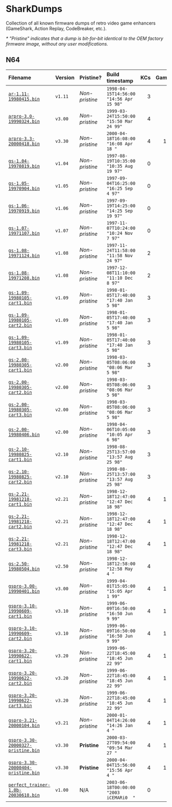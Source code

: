 # SharkDumps

Collection of all known firmware dumps of retro video game enhancers (GameShark, Action Replay, CodeBreaker, etc.).

_\* "Pristine" indicates that a dump is bit-for-bit identical to the OEM factory firmware image, without any user modifications._

## N64

| Filename                                | Version | Pristine?      | Build timestamp                                | KCs | Games | Cheats | Dumped by      |
|:--------------------------------------- |:------- |:-------------- |:---------------------------------------------- | ---:| -----:| ------:|:-------------- |
| [`ar-1.11-19980415.bin`][]              | `v1.11` | _Non-pristine_ | `1998-04-15T14:56:00` <br> `"14:56 Apr 15 98"` | 3   |    26 |    258 | @rweick        |
| [`arpro-3.0-19990324.bin`][]            | `v3.00` | _Non-pristine_ | `1999-03-24T15:50:00` <br> `"15:50 Mar 24 99"` | 4   |    49 |    506 | @rweick        |
| [`arpro-3.3-20000418.bin`][]            | `v3.30` | _Non-pristine_ | `2000-04-18T16:08:00` <br> `"16:08 Apr 18 "`   | 4   |   181 |   2043 | @rweick        |
| [`gs-1.04-19970819.bin`][]              | `v1.04` | _Non-pristine_ | `1997-08-19T10:35:00` <br> `"10:35 Aug 19 97"` | 0   |    22 |    142 | @rweick        |
| [`gs-1.05-19970904.bin`][]              | `v1.05` | _Non-pristine_ | `1997-09-04T16:25:00` <br> `"16:25 Sep 4 97"`  | 0   |    23 |    133 | @rweick        |
| [`gs-1.06-19970919.bin`][]              | `v1.06` | _Non-pristine_ | `1997-09-19T14:25:00` <br> `"14:25 Sep 19 97"` | 0   |    21 |     76 | @rweick        |
| [`gs-1.07-19971107.bin`][]              | `v1.07` | _Non-pristine_ | `1997-11-07T10:24:00` <br> `"10:24 Nov 7 97"`  | 0   |    27 |    169 | @rweick        |
| [`gs-1.08-19971124.bin`][]              | `v1.08` | _Non-pristine_ | `1997-11-24T11:58:00` <br> `"11:58 Nov 24 97"` | 2   |     7 |     69 | @cheatobaggins |
| [`gs-1.08-19971208.bin`][]              | `v1.08` | _Non-pristine_ | `1997-12-08T11:10:00` <br> `"11:10 Dec 8 97"`  | 2   |    20 |    109 | @rweick        |
| [`gs-1.09-19980105-cart1.bin`][]        | `v1.09` | _Non-pristine_ | `1998-01-05T17:40:00` <br> `"17:40 Jan 5 98"`  | 3   |    37 |    166 | @rweick        |
| [`gs-1.09-19980105-cart2.bin`][]        | `v1.09` | _Non-pristine_ | `1998-01-05T17:40:00` <br> `"17:40 Jan 5 98"`  | 3   |    39 |    189 | @cheatobaggins |
| [`gs-1.09-19980105-cart3.bin`][]        | `v1.09` | _Non-pristine_ | `1998-01-05T17:40:00` <br> `"17:40 Jan 5 98"`  | 3   |    36 |    171 | @cheatobaggins |
| [`gs-2.00-19980305-cart1.bin`][]        | `v2.00` | _Non-pristine_ | `1998-03-05T08:06:00` <br> `"08:06 Mar 5 98"`  | 3   |    36 |    165 | @rweick        |
| [`gs-2.00-19980305-cart2.bin`][]        | `v2.00` | _Non-pristine_ | `1998-03-05T08:06:00` <br> `"08:06 Mar 5 98"`  | 3   |    38 |    165 | @cheatobaggins |
| [`gs-2.00-19980305-cart3.bin`][]        | `v2.00` | _Non-pristine_ | `1998-03-05T08:06:00` <br> `"08:06 Mar 5 98"`  | 3   |    36 |    168 | @cheatobaggins |
| [`gs-2.00-19980406.bin`][]              | `v2.00` | _Non-pristine_ | `1998-04-06T10:05:00` <br> `"10:05 Apr 6 98"`  | 3   |    36 |    165 | _Unknown_      |
| [`gs-2.10-19980825-cart1.bin`][]        | `v2.10` | _Non-pristine_ | `1998-08-25T13:57:00` <br> `"13:57 Aug 25 98"` | 3   |    61 |    338 | @rweick        |
| [`gs-2.10-19980825-cart2.bin`][]        | `v2.10` | _Non-pristine_ | `1998-08-25T13:57:00` <br> `"13:57 Aug 25 98"` | 3   |    61 |    348 | @cheatobaggins |
| [`gs-2.21-19981218-cart1.bin`][]        | `v2.21` | _Non-pristine_ | `1998-12-18T12:47:00` <br> `"12:47 Dec 18 98"` | 4   |   106 |    618 | @rweick        |
| [`gs-2.21-19981218-cart2.bin`][]        | `v2.21` | _Non-pristine_ | `1998-12-18T12:47:00` <br> `"12:47 Dec 18 98"` | 4   |   112 |    675 | @cheatobaggins |
| [`gs-2.21-19981218-cart3.bin`][]        | `v2.21` | _Non-pristine_ | `1998-12-18T12:47:00` <br> `"12:47 Dec 18 98"` | 4   |   106 |    621 | @cheatobaggins |
| [`gs-2.50-19980504.bin`][]              | `v2.50` | _Non-pristine_ | `1998-12-18T12:58:00` <br> `"12:58 May 4 "`    | 4   |     0 |      0 | @rweick        |
| [`gspro-3.00-19990401.bin`][]           | `v3.00` | _Non-pristine_ | `1999-04-01T15:05:00` <br> `"15:05 Apr 1 99"`  | 4   |   120 |   1125 | @cheatobaggins |
| [`gspro-3.10-19990609-cart1.bin`][]     | `v3.10` | _Non-pristine_ | `1999-06-09T16:50:00` <br> `"16:50 Jun 9 99"`  | 4   |   120 |   1124 | @rweick        |
| [`gspro-3.10-19990609-cart2.bin`][]     | `v3.10` | _Non-pristine_ | `1999-06-09T16:50:00` <br> `"16:50 Jun 9 99"`  | 4   |   120 |   1124 | @cheatobaggins |
| [`gspro-3.20-19990622-cart1.bin`][]     | `v3.20` | _Non-pristine_ | `1999-06-22T18:45:00` <br> `"18:45 Jun 22 99"` | 4   |   125 |   1192 | @parasyte      |
| [`gspro-3.20-19990622-cart2.bin`][]     | `v3.20` | _Non-pristine_ | `1999-06-22T18:45:00` <br> `"18:45 Jun 22 99"` | 4   |   123 |   1146 | @cheatobaggins |
| [`gspro-3.20-19990622-cart3.bin`][]     | `v3.20` | _Non-pristine_ | `1999-06-22T18:45:00` <br> `"18:45 Jun 22 99"` | 4   |   126 |   1163 | @cheatobaggins |
| [`gspro-3.21-20000104.bin`][]           | `v3.21` | _Non-pristine_ | `2000-01-04T14:26:00` <br> `"14:26 Jan 4 "`    | 4   |   122 |   1143 | @parasyte      |
| [`gspro-3.30-20000327-pristine.bin`][]  | `v3.30` | **Pristine**   | `2000-03-27T09:54:00` <br> `"09:54 Mar 27 "`   | 4   |   188 |   2093 | @parasyte      |
| [`gspro-3.30-20000404-pristine.bin`][]  | `v3.30` | **Pristine**   | `2000-04-04T15:56:00` <br> `"15:56 Apr 4 "`    | 4   |   188 |   2093 | @parasyte      |
| [`perfect_trainer-1.0b-20030618.bin`][] | `v1.00` | N/A            | `2003-06-18T00:00:00` <br> `"2003 iCEMARi0  "` | 0   |     0 |      0 | _Unknown_      |

[`ar-1.11-19980415.bin`]:              /n64/ar-1.11-19980415.bin
[`arpro-3.0-19990324.bin`]:            /n64/arpro-3.0-19990324.bin
[`arpro-3.3-20000418.bin`]:            /n64/arpro-3.3-20000418.bin
[`gs-1.04-19970819.bin`]:              /n64/gs-1.04-19970819.bin
[`gs-1.05-19970904.bin`]:              /n64/gs-1.05-19970904.bin
[`gs-1.06-19970919.bin`]:              /n64/gs-1.06-19970919.bin
[`gs-1.07-19971107.bin`]:              /n64/gs-1.07-19971107.bin
[`gs-1.08-19971124.bin`]:              /n64/gs-1.08-19971124.bin
[`gs-1.08-19971208.bin`]:              /n64/gs-1.08-19971208.bin
[`gs-1.09-19980105-cart1.bin`]:        /n64/gs-1.09-19980105-cart1.bin
[`gs-1.09-19980105-cart2.bin`]:        /n64/gs-1.09-19980105-cart2.bin
[`gs-1.09-19980105-cart3.bin`]:        /n64/gs-1.09-19980105-cart3.bin
[`gs-2.00-19980305-cart1.bin`]:        /n64/gs-2.00-19980305-cart1.bin
[`gs-2.00-19980305-cart2.bin`]:        /n64/gs-2.00-19980305-cart2.bin
[`gs-2.00-19980305-cart3.bin`]:        /n64/gs-2.00-19980305-cart3.bin
[`gs-2.00-19980406.bin`]:              /n64/gs-2.00-19980406.bin
[`gs-2.10-19980825-cart1.bin`]:        /n64/gs-2.10-19980825-cart1.bin
[`gs-2.10-19980825-cart2.bin`]:        /n64/gs-2.10-19980825-cart2.bin
[`gs-2.21-19981218-cart1.bin`]:        /n64/gs-2.21-19981218-cart1.bin
[`gs-2.21-19981218-cart2.bin`]:        /n64/gs-2.21-19981218-cart2.bin
[`gs-2.21-19981218-cart3.bin`]:        /n64/gs-2.21-19981218-cart3.bin
[`gs-2.50-19980504.bin`]:              /n64/gs-2.50-19980504.bin
[`gspro-3.00-19990401.bin`]:           /n64/gspro-3.00-19990401.bin
[`gspro-3.10-19990609-cart1.bin`]:     /n64/gspro-3.10-19990609-cart1.bin
[`gspro-3.10-19990609-cart2.bin`]:     /n64/gspro-3.10-19990609-cart2.bin
[`gspro-3.20-19990622-cart1.bin`]:     /n64/gspro-3.20-19990622-cart1.bin
[`gspro-3.20-19990622-cart2.bin`]:     /n64/gspro-3.20-19990622-cart2.bin
[`gspro-3.20-19990622-cart3.bin`]:     /n64/gspro-3.20-19990622-cart3.bin
[`gspro-3.21-20000104.bin`]:           /n64/gspro-3.21-20000104.bin
[`gspro-3.30-20000327-pristine.bin`]:  /n64/gspro-3.30-20000327-pristine.bin
[`gspro-3.30-20000404-pristine.bin`]:  /n64/gspro-3.30-20000404-pristine.bin
[`perfect_trainer-1.0b-20030618.bin`]: /n64/perfect_trainer-1.0b-20030618.bin
